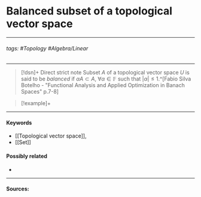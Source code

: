 # Balanced subset of a topological vector space
***
###### tags: #Topology #Algebra/Linear 
***
>[!dsn]+ Direct strict note
>Subset $A$ of a topological vector space $U$ is said to be *balanced* if $\alpha A\subset A$, $\forall\alpha\in\mathbb{F}$ such that $|\alpha|\le1$.^[Fabio Silva Botelho - "Functional Analysis and Applied Optimization in Banach Spaces" p.7-8]

>[!example]+ 
>
***
#### Keywords
- [[Topological vector space]],
- [[Set]]
#### Possibly related
- 
***
#### Sources: